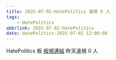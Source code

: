 ```yaml
---
title: 2025-07-02-HatePolitics 違規 0 人
tags:
    - HatePolitics
abbrlink: 2025-07-02-HatePolitics
date: HatePolitics-2025-07-02 12:00:00
---
```

HatePolitics 板 [板規連結](https://www.ptt.cc/bbs/HatePolitics/M.1617115262.A.D60.html)
昨天違規 0 人

